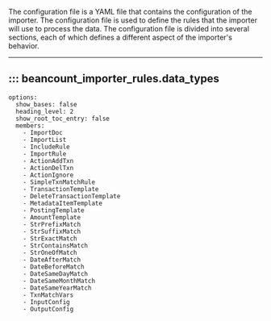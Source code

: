 The configuration file is a YAML file that contains the configuration of the importer. The configuration file is used to define the rules that the importer will use to process the data. The configuration file is divided into several sections, each of which defines a different aspect of the importer's behavior.

---

## ::: beancount_importer_rules.data_types
    options:
      show_bases: false
      heading_level: 2
      show_root_toc_entry: false
      members:
        - ImportDoc
        - ImportList
        - IncludeRule
        - ImportRule
        - ActionAddTxn
        - ActionDelTxn
        - ActionIgnore
        - SimpleTxnMatchRule
        - TransactionTemplate
        - DeleteTransactionTemplate
        - MetadataItemTemplate
        - PostingTemplate
        - AmountTemplate
        - StrPrefixMatch
        - StrSuffixMatch
        - StrExactMatch
        - StrContainsMatch
        - StrOneOfMatch
        - DateAfterMatch
        - DateBeforeMatch
        - DateSameDayMatch
        - DateSameMonthMatch
        - DateSameYearMatch
        - TxnMatchVars
        - InputConfig
        - OutputConfig
